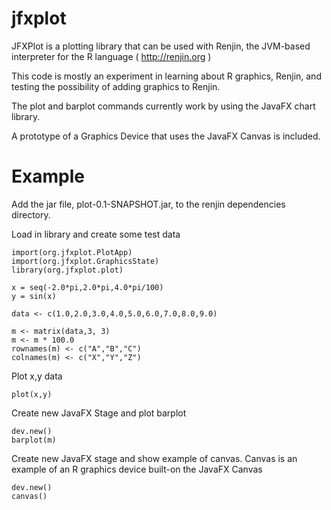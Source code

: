 # jfxplot
JFXPlot is a plotting library that can be used with Renjin, the JVM-based interpreter for the R language ( http://renjin.org )

This code is mostly an experiment in learning about R graphics, Renjin, and testing the possibility of adding graphics to Renjin.

The plot and barplot commands currently work by using the JavaFX chart library.

A prototype of a Graphics Device that uses the JavaFX Canvas is included.

# Example

Add the jar file, plot-0.1-SNAPSHOT.jar, to the renjin dependencies directory.

Load in library and create some test data

    import(org.jfxplot.PlotApp)
    import(org.jfxplot.GraphicsState)
    library(org.jfxplot.plot)

    x = seq(-2.0*pi,2.0*pi,4.0*pi/100)
    y = sin(x)

    data <- c(1.0,2.0,3.0,4.0,5.0,6.0,7.0,8.0,9.0)

    m <- matrix(data,3, 3)
    m <- m * 100.0
    rownames(m) <- c("A","B","C")
    colnames(m) <- c("X","Y","Z")


Plot x,y data

    plot(x,y)

Create new JavaFX Stage and plot barplot

    dev.new()
    barplot(m)

Create new JavaFX stage and show example of canvas.
Canvas is an example of an R graphics device built-on the JavaFX Canvas

    dev.new()
    canvas()
